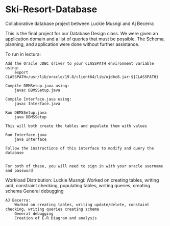 # Ski-Resort-Database
Collaborative database project between Luckie Musngi and Aj Becerra

This is the final project for our Database Design class.
We were given an application domain and a list of queries that must be possible.
The Schema, planning, and application were done without further assistance.

To run in lectura:

    Add the Oracle JDBC driver to your CLASSPATH environment variable using:
        export CLASSPATH=/usr/lib/oracle/19.8/client64/lib/ojdbc8.jar:${CLASSPATH}

    Compile DBMSetup.java using:
        javac DBMSSetup.java

    Compile Interface.java using:
        javac Interface.java
    
    Run DBMSSetup.java
        java DBMSSetup

    This will both create the tables and populate them with values

    Run Interface.java
        java Interface

    Follow the instructions of this interface to modify and query the database


    For both of these, you will need to sign in with your oracle username and password

Workload Distribution:
    Luckie Musngi:
        Worked on creating tables, writing add, constraint checking, populating tables, writing queries, creating schema
        General debugging


    AJ Becerra:
        Worked on creating tables, writing update/delete, constaint checking, writing queries creating schema
        General debugging
        Creation of E-R Diagram and analysis